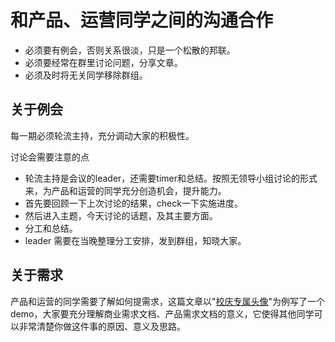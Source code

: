 # 和产品、运营同学之间的沟通合作
- 必须要有例会，否则关系很淡，只是一个松散的邦联。
- 必须要经常在群里讨论问题，分享文章。
- 必须及时将无关同学移除群组。

## 关于例会
每一期必须轮流主持，充分调动大家的积极性。

讨论会需要注意的点

- 轮流主持是会议的leader，还需要timer和总结。按照无领导小组讨论的形式来，为产品和运营的同学充分创造机会，提升能力。
- 首先要回顾一下上次讨论的结果，check一下实施进度。
- 然后进入主题，今天讨论的话题，及其主要方面。
- 分工和总结。
- leader 需要在当晚整理分工安排，发到群组，知晓大家。

## 关于需求
产品和运营的同学需要了解如何提需求，这篇文章以"[校庆专属头像](./the-celebration-of-avator.md)"为例写了一个demo，大家要充分理解商业需求文档、产品需求文档的意义，它使得其他同学可以非常清楚你做这件事的原因、意义及思路。
